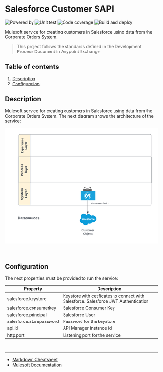 # Salesforce Customer SAPI
![Powered by](https://img.shields.io/badge/Powered%20by-Mulesoft-blue.svg)
  ![Unit test](https://gist.githubusercontent.com/jpontdia/ef8cdef1ff940eac4d8716f6361d2363/raw/micorp-customer-sapi-ut.svg)
  ![Code coverage](https://gist.githubusercontent.com/jpontdia/ef8cdef1ff940eac4d8716f6361d2363/raw/micorp-customer-sapi-cc.svg)
  ![Build and deploy](https://github.com/jpontdia/micorp-customer-sapi/actions/workflows/build.yml/badge.svg)
<br> 

Mulesoft service for creating customers in Salesforce using data from the Corporate Orders System.
 
  > This project follows the standards defined in the Development Process Document in Anypoint Exchange
  
## Table of contents
1. [Description](#description) 
1. [Configuration](#configuration)

## Description  
Mulesoft service for creating customers in Salesforce using data from the Corporate Orders System. The next diagram shows the architecture of the service:

![architecture](https://github.com/jpontdia/micorp-customer-sapi/raw/main/docs/architecture.png)

<br>
 
## Configuration

The next properties must be provided to run the service:

| Property                  | Description               |
| ------------------------- | ------------------------- |
| salesforce.keystore       | Keystore with cetificates to connect with Salesforce. Salesforce JWT Authentication |
| salesforce.consumerkey    | Salesforce Consumer Key   |
| salesforce.principal      | Salesforce User           |
| salesforce.storepassword  | Password for the keystore |
| api.id                    | API Manager instance id |
| http.port                 | Listening port for the service |

<br>

---

- [Markdown Cheatsheet](https://github.com/adam-p/markdown-here/wiki/Markdown-Cheatsheet)
- [Mulesoft Documentation](https://docs.mulesoft.com/general/)